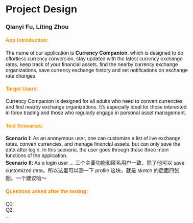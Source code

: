 <style>
@page {
  size: A4;
  margin: 1.54cm;
}

body {
  font-family: Gill Sans, sans-serif;
  font-size: 16px;
}

pre {
    background-color: #f4f4f4;
    padding: 10px;
    border-radius: 5px;
    overflow: auto;
}

code{
  background-color: #f4f4f4;
  color: #333;
  padding: 2px 4px;
  border-radius: 4px;
  font-family: "Courier New", Courier, monospace;
}

h4 {
  color:  #FF8C00; 
}
</style>

<div class="page">

# Project Design

### Qianyi Fu, Liting Zhou

#### App Introduction:

The name of our application is **Currency Companion**, which is designed to do effortless currency conversion, stay updated with the latest currency exchange rates, keep track of your financial assets, find the nearby currency exchange organizations, save currency exchange history and set notifications on exchange rate changes.

#### Target Users:

Currency Companion is designed for all adults who need to convert currencies and find nearby exchange organizations. It's especially ideal for those interested in forex trading and those who regularly engage in personal asset management.

#### Test Scenarios:

**Scenario I:** As an anonymous user, one can customize a list of live exchange rates, convert currencies, and manage financial assets, but can only save the data after login. In this scenario, the user goes through these three main functions of the application.  
**Scenario II:** As a login user ... 三个主要功能和匿名用户一致，除了他可以 save customized data。所以这里可以测一下 profile 这块，就是 sketch 的后面四张图。一个建议哈～

#### Questions asked after the testing:

Q1:  
Q2:  
...

</div>
